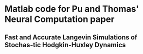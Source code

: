 # Matlab code for Pu and Thomas' Neural Computation paper
## Fast and Accurate Langevin Simulations of Stochas-tic Hodgkin-Huxley Dynamics

